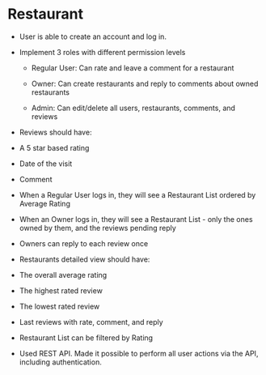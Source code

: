 # Restaurant

- User is able to create an account and log in. 

- Implement 3 roles with different permission levels
   
   * Regular User: Can rate and leave a comment for a restaurant
   
   * Owner: Can create restaurants and reply to comments about owned restaurants
   
   * Admin: Can edit/delete all users, restaurants, comments, and reviews

- Reviews should have:

* A 5 star based rating

* Date of the visit

* Comment 

- When a Regular User logs in, they will see a Restaurant List ordered by Average Rating

- When an Owner logs in, they will see a Restaurant List - only the ones owned by them, and the reviews pending reply

- Owners can reply to each review once

- Restaurants detailed view should have:

* The overall average rating

* The highest rated review

* The lowest rated review

* Last reviews with rate, comment, and reply

- Restaurant List can be filtered by Rating

- Used REST API. Made it possible to perform all user actions via the API, including authentication. 
